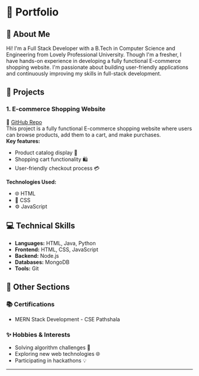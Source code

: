 # 💼 **Portfolio**

## 👋 About Me

Hi! I'm a Full Stack Developer with a B.Tech in Computer Science and Engineering from Lovely Professional University. Though I'm a fresher, I have hands-on experience in developing a fully functional E-commerce shopping website. I'm passionate about building user-friendly applications and continuously improving my skills in full-stack development.

## 🚀 Projects

### 1. **E-commerce Shopping Website**  
🔗 [GitHub Repo](#)  
This project is a fully functional E-commerce shopping website where users can browse products, add them to a cart, and make purchases.  
**Key features:**
- Product catalog display 🛒
- Shopping cart functionality 🛍️
- User-friendly checkout process 💳

**Technologies Used:**  
- 🌐 HTML  
- 🎨 CSS  
- ⚙️ JavaScript

## 💻 Technical Skills
- **Languages:** HTML, Java, Python  
- **Frontend:** HTML, CSS, JavaScript  
- **Backend:** Node.js  
- **Databases:** MongoDB  
- **Tools:** Git

## 🌟 Other Sections

### 📚 **Certifications**  
- MERN Stack Development - CSE Pathshala

### ✨ **Hobbies & Interests**
- Solving algorithm challenges 🎯  
- Exploring new web technologies 🌐  
- Participating in hackathons 💡

---


